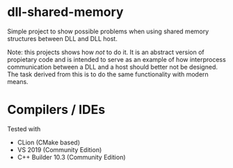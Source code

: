 # dll-shared-memory
Simple project to show possible problems when using shared memory structures between DLL and DLL host.

Note: this projects shows how *not* to do it. It is an abstract version of propietary code and is intended to serve as an example of how interprocess communication between a DLL and a host should better not be designed. The task derived from this is to do the same functionality with modern means.

# Compilers / IDEs

Tested with
* CLion (CMake based)
* VS 2019 (Community Edition)
* C++ Builder 10.3 (Community Edition)
